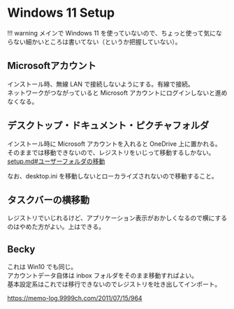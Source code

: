 # Windows 11 Setup

!!! warning
    メインで Windows 11 を使っていないので、ちょっと使って気にならない細かいところは書いてない（というか把握していない）。

## Microsoftアカウント

インストール時、無線 LAN で接続しないようにする。有線で接続。  
ネットワークがつながっていると Microsoft アカウントにログインしないと進めなくなる。

## デスクトップ・ドキュメント・ピクチャフォルダ

インストール時に Microsoft アカウントを入れると OneDrive 上に置かれる。  
そのままでは移動できないので、レジストリをいじって移動するしかない。  
[setup.md#ユーザーフォルダの移動](setup.md#_14)

なお、desktop.ini を移動しないとローカライズされないので移動すること。

## タスクバーの横移動

レジストリでいじれるけど、アプリケーション表示がおかしくなるので横にするのはやめた方がよい。上はできる。

## Becky

これは Win10 でも同じ。  
アカウントデータ自体は inbox フォルダをそのまま移動すればよい。  
基本設定系はこれでは移行できないのでレジストリを吐き出してインポート。

https://memo-log.9999ch.com/2011/07/15/964
